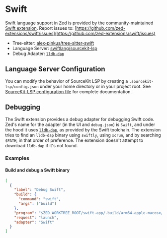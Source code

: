 # Swift

Swift language support in Zed is provided by the community-maintained [Swift extension](https://github.com/zed-extensions/swift).
Report issues to: [https://github.com/zed-extensions/swift/issues](https://github.com/zed-extensions/swift/issues)

- Tree-sitter: [alex-pinkus/tree-sitter-swift](https://github.com/alex-pinkus/tree-sitter-swift)
- Language Server: [swiftlang/sourcekit-lsp](https://github.com/swiftlang/sourcekit-lsp)
- Debug Adapter: [`lldb-dap`](https://github.com/swiftlang/llvm-project/blob/next/lldb/tools/lldb-dap/README.md)

## Language Server Configuration

You can modify the behavior of SourceKit LSP by creating a `.sourcekit-lsp/config.json` under your home directory or in your project root. See [SourceKit-LSP configuration file](https://github.com/swiftlang/sourcekit-lsp/blob/main/Documentation/Configuration%20File.md) for complete documentation.

## Debugging

The Swift extension provides a debug adapter for debugging Swift code.
Zed's name for the adapter (in the UI and `debug.json`) is `Swift`, and under the hood it uses [`lldb-dap`](https://github.com/swiftlang/llvm-project/blob/next/lldb/tools/lldb-dap/README.md), as provided by the Swift toolchain.
The extension tries to find an `lldb-dap` binary using `swiftly`, using `xcrun`, and by searching `$PATH`, in that order of preference.
The extension doesn't attempt to download `lldb-dap` if it's not found.

### Examples

#### Build and debug a Swift binary

```json [debug]
[
  {
    "label": "Debug Swift",
    "build": {
      "command": "swift",
      "args": ["build"]
    },
    "program": "$ZED_WORKTREE_ROOT/swift-app/.build/arm64-apple-macosx/debug/swift-app",
    "request": "launch",
    "adapter": "Swift"
  }
]
```
